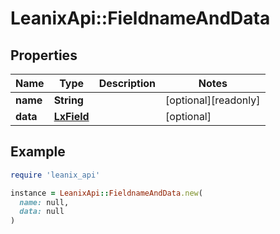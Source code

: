 # LeanixApi::FieldnameAndData

## Properties

| Name | Type | Description | Notes |
| ---- | ---- | ----------- | ----- |
| **name** | **String** |  | [optional][readonly] |
| **data** | [**LxField**](LxField.md) |  | [optional] |

## Example

```ruby
require 'leanix_api'

instance = LeanixApi::FieldnameAndData.new(
  name: null,
  data: null
)
```

